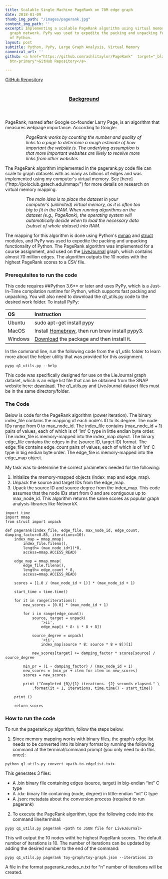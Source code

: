 ```yaml
---
title: Scalable Single Machine PageRank on 70M edge graph
date: 2018-01-09
thumb_img_path: "/images/pagerank.jpg"
content_img_path: ''
excerpt: Implementing a scalable PageRank algorithm using virtual memory on the LiveJournal
  graph network. PyPy was used to expedite the packing and unpacking functionality
  of Python.
layout: post
subtitle: Python, PyPy, Large Graph Analysis, Virtual Memory
canonical_url: ''
github: <a href="https://github.com/ashlitaylor/PageRank"  target="_blank" class="btn
  btn-primary">GitHub Repository</a>

---
```

<style>
  .indented{
    padding-left:50pt;
    padding-right:50pt;
  }
</style>

<a href="https://github.com/ashlitaylor/PageRank"  target="_blank" class="btn
  btn-primary">GitHub Repository</a>
 <!--
 <!--<header><h6 align="center"> Large Graph Analysis, Virtual Memory, PyPy </h6> </header>-->
 
  
<header>
<h3> <u><br>Background</u> </h3>
</header>
<div>
<p>PageRank, named after Google co-founder Larry Page, is an algorithm that measures webpage importance. According to Google:</p><p class = "indented"><i>
PageRank works by counting the number and quality of links to a page to determine a rough estimate of how important the website is. The underlying assumption is that more important websites are likely to receive more links from other websites</i></p>
<p>The PageRank algorithm implemented in the pagerank.py code file can scale to graph datasets with as many as billions of edges and was implemented using my computer's virtual memory. See [here]("http://poloclub.gatech.edu/mmap/") for more details on research on virtual memory mapping.</p>
<p class = "indented"><i>
The main idea is to place the dataset in your computer’s (unlimited) virtual memory, as it is often too big to fit in the RAM. When running algorithms on the dataset (e.g., PageRank), the operating system will automatically decide when to load the necessary data (subset of whole dataset) into RAM.</i></p>
</div>

The mapping for this algorithm is done using Python's [mmap]("https://docs.python.org/3/library/mmap.html) and [struct]("https://docs.python.org/2/library/struct.html") modules, and PyPy was used to expedite the packing and unpacking functionality of Python.
The PageRank algorithm was implemented for a course assignment, and used on the [LiveJournal]("https://snap.stanford.edu/data/soc-LiveJournal1.html") graph, which contains almost 70 million edges.
The algorithm outputs the 10 nodes with the highest PageRank scores to a CSV file. 

### Prerequisites to run the code
This code requires ##Python 3.6** or later and uses PyPy, which is a Just-In-Time compilation runtime for Python, which supports fast packing and unpacking. You will also need to download the q1_utils.py code to the desired work folder. To install PyPy:

|OS |Instruction      |
|:----------|:-------------|
|Ubuntu |sudo apt-get install pypy|
|MacOS |Install [Homebrew](https://brew.sh/), then run brew install pypy3.|
|Windows |[Download](http://pypy.org/download.html#python2-7-compatible-pypy-5-4-1 ) the package and then install it. |

In the command line, run the following code from the q1_utils folder to learn more about the helper utility that was provided for this assignment.

```
pypy q1_utils.py --help
```

This code was specifically designed for use on the LieJournal graph dataset, which is an edge list file that can be obtained from the SNAP website here: [download](https://snap.stanford.edu/data/soc-LiveJournal1.html). The q1_utils.py and LiveJournal dataset files must be in the same directory/folder.

### The Code

Below is code for the PageRank algorithm (power iteration).
The binary index_file contains the mapping of each node's ID to its degree.
The node IDs range from 0 to max_node_id.
The index_file contains (max_node_id + 1) pairs of values,
each of which is of 'int' C type in little endian byte order.
The index_file is memory-mapped into the index_map object.
The binary edge_file contains the edges in the (source ID, target ID) format.
The edge_file contains edge_count pairs of values,
each of which is of 'int' C type in big endian byte order.
The edge_file is memory-mapped into the edge_map object.

My task was to determine the correct parameters needed for the following:
1. Initialize the memory-mapped objects (index_map and edge_map).
2. Unpack the source and target IDs from the edge_map.
3. Upack the source ID and source degree from the index_map.
This code assumes that the node IDs start from 0 and are contiguous up to max_node_id.
This algorithm returns the same scores as popular graph analysis libraries like NetworkX.

```
import time
import mmap
from struct import unpack

def pagerank(index_file, edge_file, max_node_id, edge_count, damping_factor=0.85, iterations=10):
    index_map = mmap.mmap(
        index_file.fileno(),
        length= (max_node_id+1)*8,  
        access=mmap.ACCESS_READ)

    edge_map = mmap.mmap(
        edge_file.fileno(),
        length= edge_count * 8,  
        access=mmap.ACCESS_READ)

    scores = [1.0 / (max_node_id + 1)] * (max_node_id + 1)

    start_time = time.time()

    for it in range(iterations):
        new_scores = [0.0] * (max_node_id + 1)

        for i in range(edge_count):
            source, target = unpack(
                '>ii',  
                edge_map[i * 8: i * 8 + 8])  

            source_degree = unpack(
                '<ii',  
                index_map[source * 8: source * 8 + 8])[1]  

            new_scores[target] += damping_factor * scores[source] / source_degree

        min_pr = (1 - damping_factor) / (max_node_id + 1)
        new_scores = [min_pr + item for item in new_scores]
        scores = new_scores

        print ("Completed {0}/{1} iterations. {2} seconds elapsed." \
            .format(it + 1, iterations, time.time() - start_time))

    print ()

    return scores
```

### How to run the code
To run the pagerank.py algorithm, follow the steps below. 
1. Since memory mapping works with binary files, the graph’s edge list needs to be converted into its binary format by running the following command at the terminal/command prompt (you only need to do this once):
```
python q1_utils.py convert <path-to-edgelist.txt>
```

This generates 3 files:
* A .bin binary file containing edges (source, target) in big-endian “int” C type
* A .idx: binary file containing (node, degree) in little-endian “int” C type
 * A .json: metadata about the conversion process (required to run pagerank)

2. To execute the PageRank algorithm, type the following code into the command line/terminal:
```
pypy q1_utils.py pagerank <path to JSON file for LiveJournal>
```
This will output the 10 nodes witht he highest PageRank scores. The default number of iterations is 10. The number of iterations can be updated by adding the desired number to the end of the command:
```
pypy q1_utils.py pagerank toy-graph/toy-graph.json --iterations 25
```
A file in the format pagerank_nodes_n.txt  for “n” number of iterations will be created.